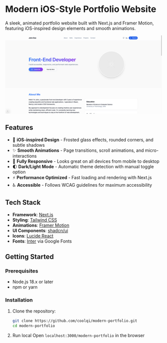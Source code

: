 
# Modern iOS-Style Portfolio Website

A sleek, animated portfolio website built with Next.js and Framer Motion, featuring iOS-inspired design elements and smooth animations.

![Portfolio Preview](/public/screenshot.png?height=400&width=800)

## Features

- 🎨 **iOS-inspired Design** - Frosted glass effects, rounded corners, and subtle shadows
- ✨ **Smooth Animations** - Page transitions, scroll animations, and micro-interactions
- 📱 **Fully Responsive** - Looks great on all devices from mobile to desktop
- 🌓 **Dark/Light Mode** - Automatic theme detection with manual toggle option
- ⚡ **Performance Optimized** - Fast loading and rendering with Next.js
- ♿ **Accessible** - Follows WCAG guidelines for maximum accessibility

## Tech Stack

- **Framework**: [Next.js](https://nextjs.org/)
- **Styling**: [Tailwind CSS](https://tailwindcss.com/)
- **Animations**: [Framer Motion](https://www.framer.com/motion/)
- **UI Components**: [shadcn/ui](https://ui.shadcn.com/)
- **Icons**: [Lucide React](https://lucide.dev/)
- **Fonts**: [Inter](https://fonts.google.com/specimen/Inter) via Google Fonts

## Getting Started

### Prerequisites

- Node.js 18.x or later
- npm or yarn

### Installation

1. Clone the repository:
   ```bash
   git clone https://github.com/coolqi/modern-portfolio.git
   cd modern-portfolio

2. Run local
   Open `localhost:3000/modern-portfolio` in the browser